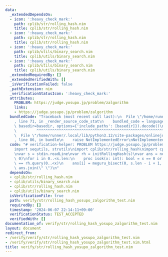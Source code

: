 ```yaml
---
data:
  _extendedDependsOn:
  - icon: ':heavy_check_mark:'
    path: cplib/str/rolling_hash.nim
    title: cplib/str/rolling_hash.nim
  - icon: ':heavy_check_mark:'
    path: cplib/str/rolling_hash.nim
    title: cplib/str/rolling_hash.nim
  - icon: ':heavy_check_mark:'
    path: cplib/utils/binary_search.nim
    title: cplib/utils/binary_search.nim
  - icon: ':heavy_check_mark:'
    path: cplib/utils/binary_search.nim
    title: cplib/utils/binary_search.nim
  _extendedRequiredBy: []
  _extendedVerifiedWith: []
  _isVerificationFailed: false
  _pathExtension: nim
  _verificationStatusIcon: ':heavy_check_mark:'
  attributes:
    PROBLEM: https://judge.yosupo.jp/problem/zalgorithm
    links:
    - https://judge.yosupo.jp/problem/zalgorithm
  bundledCode: "Traceback (most recent call last):\n  File \"/home/runner/.local/lib/python3.12/site-packages/onlinejudge_verify/documentation/build.py\"\
    , line 71, in _render_source_code_stat\n    bundled_code = language.bundle(stat.path,\
    \ basedir=basedir, options={'include_paths': [basedir]}).decode()\n          \
    \         ^^^^^^^^^^^^^^^^^^^^^^^^^^^^^^^^^^^^^^^^^^^^^^^^^^^^^^^^^^^^^^^^^^^^^^^^^^^^^^^^^\n\
    \  File \"/home/runner/.local/lib/python3.12/site-packages/onlinejudge_verify/languages/nim.py\"\
    , line 86, in bundle\n    raise NotImplementedError\nNotImplementedError\n"
  code: "# verification-helper: PROBLEM https://judge.yosupo.jp/problem/zalgorithm\n\
    import sequtils, strutils\nimport cplib/str/rolling_hash\nimport cplib/utils/binary_search\n\
    \nvar s = stdin.readLine\nvar rh = initRollingHash(s)\nvar ans = newSeqWith(s.len,\
    \ 0)\nfor i in 0..<s.len:\n    proc isok(x: int): bool = x == 0 or rh.query(i..<i+x)\
    \ == rh.query(0..<x)\n    ans[i] = meguru_bisect(0, s.len - i + 1, isok)\necho\
    \ ans.join(\" \")\n"
  dependsOn:
  - cplib/str/rolling_hash.nim
  - cplib/utils/binary_search.nim
  - cplib/str/rolling_hash.nim
  - cplib/utils/binary_search.nim
  isVerificationFile: true
  path: verify/str/rolling_hash_yosupo_zalgorithm_test.nim
  requiredBy: []
  timestamp: '2024-06-07 22:14:11+09:00'
  verificationStatus: TEST_ACCEPTED
  verifiedWith: []
documentation_of: verify/str/rolling_hash_yosupo_zalgorithm_test.nim
layout: document
redirect_from:
- /verify/verify/str/rolling_hash_yosupo_zalgorithm_test.nim
- /verify/verify/str/rolling_hash_yosupo_zalgorithm_test.nim.html
title: verify/str/rolling_hash_yosupo_zalgorithm_test.nim
---
```

